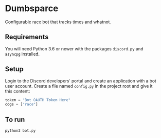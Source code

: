 # Dumbsparce
Configurable race bot that tracks times and whatnot.

## Requirements
You will need Python 3.6 or newer with the packages `discord.py` and `asyncpg` installed.

## Setup
Login to the Discord developers' portal and create an application with a bot user account. Create a file named `config.py` in the project root and give it this content:
```py
token = "Bot OAUTH Token Here"
cogs = ["race"]
```

## To run

    python3 bot.py
